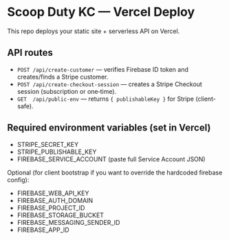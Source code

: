 # Scoop Duty KC — Vercel Deploy

This repo deploys your static site + serverless API on Vercel.

## API routes
- `POST /api/create-customer` — verifies Firebase ID token and creates/finds a Stripe customer.
- `POST /api/create-checkout-session` — creates a Stripe Checkout session (subscription or one‑time).
- `GET  /api/public-env` — returns `{ publishableKey }` for Stripe (client-safe).

## Required environment variables (set in Vercel)
- STRIPE_SECRET_KEY
- STRIPE_PUBLISHABLE_KEY
- FIREBASE_SERVICE_ACCOUNT  (paste full Service Account JSON)

Optional (for client bootstrap if you want to override the hardcoded firebase config):
- FIREBASE_WEB_API_KEY
- FIREBASE_AUTH_DOMAIN
- FIREBASE_PROJECT_ID
- FIREBASE_STORAGE_BUCKET
- FIREBASE_MESSAGING_SENDER_ID
- FIREBASE_APP_ID
